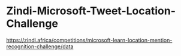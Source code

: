 # Zindi-Microsoft-Tweet-Location-Challenge
https://zindi.africa/competitions/microsoft-learn-location-mention-recognition-challenge/data
